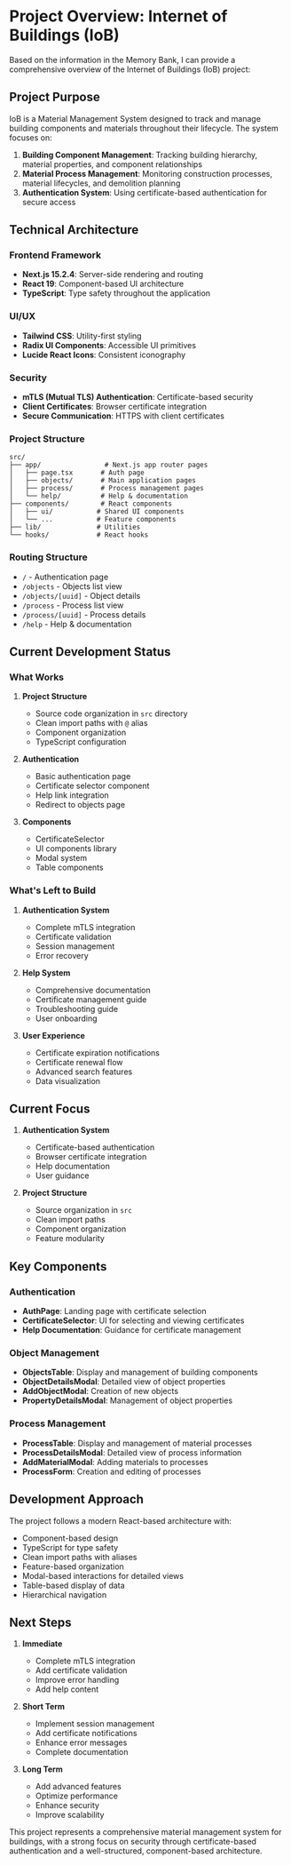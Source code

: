 # Project Overview: Internet of Buildings (IoB)

Based on the information in the Memory Bank, I can provide a comprehensive overview of the Internet of Buildings (IoB) project:

## Project Purpose

IoB is a Material Management System designed to track and manage building components and materials throughout their lifecycle. The system focuses on:

1. **Building Component Management**: Tracking building hierarchy, material properties, and component relationships
2. **Material Process Management**: Monitoring construction processes, material lifecycles, and demolition planning
3. **Authentication System**: Using certificate-based authentication for secure access

## Technical Architecture

### Frontend Framework

- **Next.js 15.2.4**: Server-side rendering and routing
- **React 19**: Component-based UI architecture
- **TypeScript**: Type safety throughout the application

### UI/UX

- **Tailwind CSS**: Utility-first styling
- **Radix UI Components**: Accessible UI primitives
- **Lucide React Icons**: Consistent iconography

### Security

- **mTLS (Mutual TLS) Authentication**: Certificate-based security
- **Client Certificates**: Browser certificate integration
- **Secure Communication**: HTTPS with client certificates

### Project Structure

```
src/
├── app/                # Next.js app router pages
│   ├── page.tsx       # Auth page
│   ├── objects/       # Main application pages
│   ├── process/       # Process management pages
│   └── help/          # Help & documentation
├── components/        # React components
│   ├── ui/           # Shared UI components
│   └── ...           # Feature components
├── lib/              # Utilities
└── hooks/            # React hooks
```

### Routing Structure

- `/` - Authentication page
- `/objects` - Objects list view
- `/objects/[uuid]` - Object details
- `/process` - Process list view
- `/process/[uuid]` - Process details
- `/help` - Help & documentation

## Current Development Status

### What Works

1. **Project Structure**

   - Source code organization in `src` directory
   - Clean import paths with `@` alias
   - Component organization
   - TypeScript configuration

2. **Authentication**

   - Basic authentication page
   - Certificate selector component
   - Help link integration
   - Redirect to objects page

3. **Components**
   - CertificateSelector
   - UI components library
   - Modal system
   - Table components

### What's Left to Build

1. **Authentication System**

   - Complete mTLS integration
   - Certificate validation
   - Session management
   - Error recovery

2. **Help System**

   - Comprehensive documentation
   - Certificate management guide
   - Troubleshooting guide
   - User onboarding

3. **User Experience**
   - Certificate expiration notifications
   - Certificate renewal flow
   - Advanced search features
   - Data visualization

## Current Focus

1. **Authentication System**

   - Certificate-based authentication
   - Browser certificate integration
   - Help documentation
   - User guidance

2. **Project Structure**
   - Source organization in `src`
   - Clean import paths
   - Component organization
   - Feature modularity

## Key Components

### Authentication

- **AuthPage**: Landing page with certificate selection
- **CertificateSelector**: UI for selecting and viewing certificates
- **Help Documentation**: Guidance for certificate management

### Object Management

- **ObjectsTable**: Display and management of building components
- **ObjectDetailsModal**: Detailed view of object properties
- **AddObjectModal**: Creation of new objects
- **PropertyDetailsModal**: Management of object properties

### Process Management

- **ProcessTable**: Display and management of material processes
- **ProcessDetailsModal**: Detailed view of process information
- **AddMaterialModal**: Adding materials to processes
- **ProcessForm**: Creation and editing of processes

## Development Approach

The project follows a modern React-based architecture with:

- Component-based design
- TypeScript for type safety
- Clean import paths with aliases
- Feature-based organization
- Modal-based interactions for detailed views
- Table-based display of data
- Hierarchical navigation

## Next Steps

1. **Immediate**

   - Complete mTLS integration
   - Add certificate validation
   - Improve error handling
   - Add help content

2. **Short Term**

   - Implement session management
   - Add certificate notifications
   - Enhance error messages
   - Complete documentation

3. **Long Term**
   - Add advanced features
   - Optimize performance
   - Enhance security
   - Improve scalability

This project represents a comprehensive material management system for buildings, with a strong focus on security through certificate-based authentication and a well-structured, component-based architecture.
